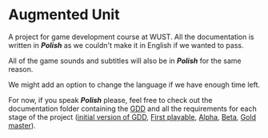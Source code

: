 # Augmented Unit

A project for game development course at WUST. All the documentation is written in ___Polish___ as we couldn't make it in English if we wanted to pass.

All of the game sounds and subtitles will also be in ___Polish___ for the same reason.

We might add an option to change the language if we have enough time left.

For now, if you speak ___Polish___ please, feel free to check out the documentation folder containing the [GDD](/docs/Augmented%20Unit%20-%20GDD.md) and all the requirements for each stage of the project ([initial version of GDD](/docs/requirements/GK%20lista%201_%20Szczegółowy%20projekt%20(GDD).pdf), [First playable](docs/requirements/GK%20lista%202_%20First%20playable.pdf), [Alpha](docs/requirements/GK%20lista%203_%20Alpha.pdf), [Beta](docs/requirements/GK%20lista%204_%20Beta.pdf), [Gold master](docs/requirements/GK%20lista%205_%20%20Gold%20master.pdf)).


